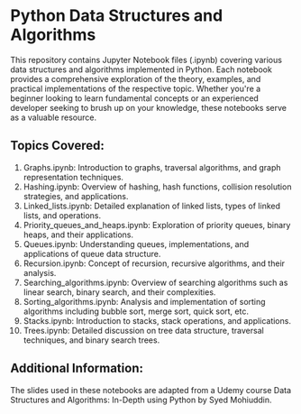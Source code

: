 # Python Data Structures and Algorithms
This repository contains Jupyter Notebook files (.ipynb) covering various data structures and algorithms implemented in Python. Each notebook provides a comprehensive exploration of the theory, examples, and practical implementations of the respective topic. Whether you're a beginner looking to learn fundamental concepts or an experienced developer seeking to brush up on your knowledge, these notebooks serve as a valuable resource.

## Topics Covered:
1. Graphs.ipynb: Introduction to graphs, traversal algorithms, and graph representation techniques.
2. Hashing.ipynb: Overview of hashing, hash functions, collision resolution strategies, and applications.
3. Linked_lists.ipynb: Detailed explanation of linked lists, types of linked lists, and operations.
4. Priority_queues_and_heaps.ipynb: Exploration of priority queues, binary heaps, and their applications.
5. Queues.ipynb: Understanding queues, implementations, and applications of queue data structure.
6. Recursion.ipynb: Concept of recursion, recursive algorithms, and their analysis.
7. Searching_algorithms.ipynb: Overview of searching algorithms such as linear search, binary search, and their complexities.
8. Sorting_algorithms.ipynb: Analysis and implementation of sorting algorithms including bubble sort, merge sort, quick sort, etc.
9. Stacks.ipynb: Introduction to stacks, stack operations, and applications.
10. Trees.ipynb: Detailed discussion on tree data structure, traversal techniques, and binary search trees.

## Additional Information:
The slides used in these notebooks are adapted from a Udemy course Data Structures and Algorithms: In-Depth using Python by Syed Mohiuddin.
